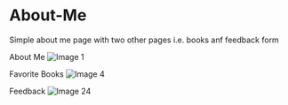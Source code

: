 # About-Me
Simple about me page with two other pages i.e. books anf feedback form

About Me
![Image 1](https://user-images.githubusercontent.com/103444049/162815768-8b66d9e7-1430-43ad-b8e0-29043dec5a6b.jpg)

Favorite Books
![Image 4](https://user-images.githubusercontent.com/103444049/162815977-68d9686b-0865-4099-af59-74aa1a746e97.jpg)

Feedback
![Image 24](https://user-images.githubusercontent.com/103444049/162816038-9dadace5-b517-4133-ac98-a139b394dcf2.jpg)

